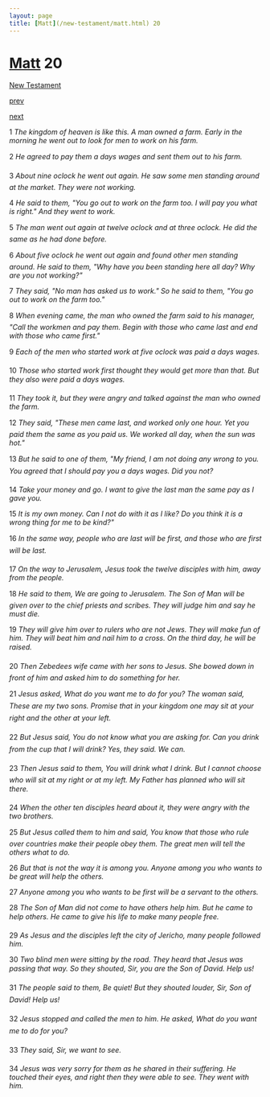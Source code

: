 ```yaml
---
layout: page
title: [Matt](/new-testament/matt.html) 20
---
```


# [Matt](/new-testament/matt.html) 20

[New Testament](/new-testament.html)


[prev](/new-testament/matt/matt-19.html)


[next](/new-testament/matt/matt-21.html)

1 _The kingdom of heaven is like this. A man owned a farm. Early in the morning he went out to look for men to work on his farm._

2 _He agreed to pay them a days wages and sent them out to his farm._

3 _About nine oclock he went out again. He saw some men standing around at the market.  They were not working._

4 _He said to them, "You go out to work on the farm too. I will pay you what is right." And they went to work._

5 _The man went out again at twelve oclock and at three oclock. He did the same as he had done before._

6 _About five oclock he went out again and found other men standing around. He said to them, "Why have you been standing here all day? Why are you not working?"_

7 _They said, "No man has asked us to work." So he said to them, "You go out to work on the farm too."_

8 _When evening came, the man who owned the farm said to his manager, "Call the workmen and pay them. Begin with those who came last and end with those who came first."_

9 _Each of the men who started work at five oclock was paid a days wages._

10 _Those who started work first thought they would get more than that. But they also were paid a days wages._

11 _They took it, but they were angry and talked against the man who owned the farm._

12 _They said, "These men came last, and worked only one hour. Yet you paid them the same as you paid us. We worked all day, when the sun was hot."_

13 _But he said to one of them, "My friend, I am not doing any wrong to you. You agreed that I should pay you a days wages. Did you not?_

14 _Take your money and go. I want to give the last man the same pay as I gave you._

15 _It is my own money. Can I not do with it as I like? Do you think it is a wrong thing for me to be kind?"_

16 _In the same way, people who are last will be first, and those who are first will be last._

17 _On the way to Jerusalem, Jesus took the twelve disciples with him, away from the people._

18 _He said to them, We are going to Jerusalem. The Son of Man will be given over to the chief priests and scribes. They will judge him and say he must die._

19 _They will give him over to rulers who are not Jews. They will make fun of him. They will beat him and nail him to a cross. On the third day, he will be raised._

20 _Then Zebedees wife came with her sons to Jesus. She bowed down in front of him and asked him to do something for her._

21 _Jesus asked, What do you want me to do for you? The woman said, These are my two sons. Promise that in your kingdom one may sit at your right and the other at your left._

22 _But Jesus said, You do not know what you are asking for. Can you drink from the cup that I will drink? Yes, they said. We can._

23 _Then Jesus said to them, You will drink what I drink. But I cannot choose who will sit at my right or at my left. My Father has planned who will sit there._

24 _When the other ten disciples heard about it, they were angry with the two brothers._

25 _But Jesus called them to him and said, You know that those who rule over countries make their people obey them. The great men will tell the others what to do._

26 _But that is not the way it is among you. Anyone among you who wants to be great will help the others._

27 _Anyone among you who wants to be first will be a servant to the others._

28 _The Son of Man did not come to have others help him. But he came to help others. He came to give his life to make many people free._

29 _As Jesus and the disciples left the city of Jericho, many people followed him._

30 _Two blind men were sitting by the road. They heard that Jesus was passing that way. So they shouted, Sir, you are the Son of David. Help us!_

31 _The people said to them, Be quiet! But they shouted louder, Sir, Son of David! Help us!_

32 _Jesus stopped and called the men to him. He asked, What do you want me to do for you?_

33 _They said, Sir, we want to see._

34 _Jesus was very sorry for them as he shared in their suffering. He touched their eyes, and right then they were able to see. They went with him._

